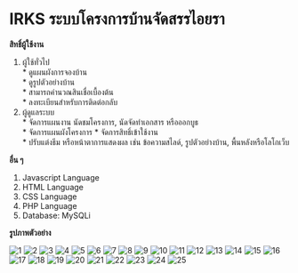 # IRKS ระบบโครงการบ้านจัดสรรไอยรา

**สิทธิ์ผู้ใช้งาน**  
  1. ผู้ใช้ทั่วไป  
    * ดูแผนผังการจองบ้าน  
    * ดูรูปตัวอย่างบ้าน  
    * สามารถคำนวณสินเชื่อเบื้องต้น  
    * ลงทะเบียนสำหรับการติดต่อกลับ
  2. ผู้ดูแลระบบ  
    * จัดการแผนงาน นัดชมโครงการ, นัดจัดทำเอกสาร หรือออกบูธ  
    * จัดการแผนผังโครงการ 
    * จัดการสิทธิ์เข้าใช้งาน  
    * ปรับแต่งธีม หรือหน้าตาการแสดงผล เช่น ข้อความสไลด์, รูปตัวอย่างบ้าน, พื้นหลังหรือโลโกเว็บ

**อื่น ๆ**
  1. Javascript Language
  2. HTML Language
  3. CSS Language
  4. PHP Language
  5. Database: MySQLi  

**รูปภาพตัวอย่าง**

![1](https://github.com/ENOMBAN/MY_PROJECT/blob/main/TOTAL/IRKS/image/1.jpg)
![2](https://github.com/ENOMBAN/MY_PROJECT/blob/main/TOTAL/IRKS/image/2.jpg)
![3](https://github.com/ENOMBAN/MY_PROJECT/blob/main/TOTAL/IRKS/image/3.jpg)
![4](https://github.com/ENOMBAN/MY_PROJECT/blob/main/TOTAL/IRKS/image/4.jpg)
![5](https://github.com/ENOMBAN/MY_PROJECT/blob/main/TOTAL/IRKS/image/5.jpg)
![6](https://github.com/ENOMBAN/MY_PROJECT/blob/main/TOTAL/IRKS/image/6.jpg)
![7](https://github.com/ENOMBAN/MY_PROJECT/blob/main/TOTAL/IRKS/image/7.png)
![8](https://github.com/ENOMBAN/MY_PROJECT/blob/main/TOTAL/IRKS/image/8.png)
![9](https://github.com/ENOMBAN/MY_PROJECT/blob/main/TOTAL/IRKS/image/9.png)
![10](https://github.com/ENOMBAN/MY_PROJECT/blob/main/TOTAL/IRKS/image/10.png)
![11](https://github.com/ENOMBAN/MY_PROJECT/blob/main/TOTAL/IRKS/image/11.png)
![12](https://github.com/ENOMBAN/MY_PROJECT/blob/main/TOTAL/IRKS/image/12.png)
![13](https://github.com/ENOMBAN/MY_PROJECT/blob/main/TOTAL/IRKS/image/13.png)
![14](https://github.com/ENOMBAN/MY_PROJECT/blob/main/TOTAL/IRKS/image/14.png)
![15](https://github.com/ENOMBAN/MY_PROJECT/blob/main/TOTAL/IRKS/image/15.png)
![16](https://github.com/ENOMBAN/MY_PROJECT/blob/main/TOTAL/IRKS/image/16.png)
![17](https://github.com/ENOMBAN/MY_PROJECT/blob/main/TOTAL/IRKS/image/17.png)
![18](https://github.com/ENOMBAN/MY_PROJECT/blob/main/TOTAL/IRKS/image/18.png)
![19](https://github.com/ENOMBAN/MY_PROJECT/blob/main/TOTAL/IRKS/image/19.png)
![20](https://github.com/ENOMBAN/MY_PROJECT/blob/main/TOTAL/IRKS/image/20.png)
![21](https://github.com/ENOMBAN/MY_PROJECT/blob/main/TOTAL/IRKS/image/21.png)
![22](https://github.com/ENOMBAN/MY_PROJECT/blob/main/TOTAL/IRKS/image/22.png)
![23](https://github.com/ENOMBAN/MY_PROJECT/blob/main/TOTAL/IRKS/image/23.png)
![24](https://github.com/ENOMBAN/MY_PROJECT/blob/main/TOTAL/IRKS/image/24.png)
![25](https://github.com/ENOMBAN/MY_PROJECT/blob/main/TOTAL/IRKS/image/25.png)
